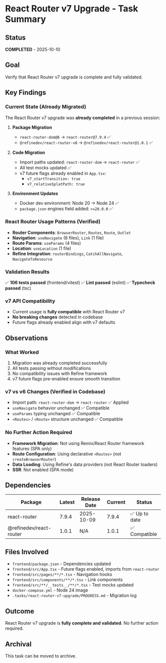 # React Router v7 Upgrade - Task Summary

## Status
**COMPLETED** - 2025-10-10

## Goal
Verify that React Router v7 upgrade is complete and fully validated.

## Key Findings

### Current State (Already Migrated)
The React Router v7 upgrade was **already completed** in a previous session:

1. **Package Migration**
   - `react-router-dom@6` → `react-router@7.9.4` ✅
   - `@refinedev/react-router-v6` → `@refinedev/react-router@1.0.1` ✅

2. **Code Migration**
   - Import paths updated: `react-router-dom` → `react-router` ✅
   - All test mocks updated ✅
   - v7 future flags already enabled in `App.tsx`:
     - `v7_startTransition: true`
     - `v7_relativeSplatPath: true`

3. **Environment Updates**
   - Docker dev environment: Node 20 → Node 24 ✅
   - `package.json` engines field added: `>=20.0.0` ✅

### React Router Usage Patterns (Verified)
- **Router Components**: `BrowserRouter`, `Routes`, `Route`, `Outlet`
- **Navigation**: `useNavigate` (6 files), `Link` (1 file)
- **Route Params**: `useParams` (4 files)
- **Location**: `useLocation` (1 file)
- **Refine Integration**: `routerBindings`, `CatchAllNavigate`, `NavigateToResource`

### Validation Results
✅ **106 tests passed** (frontend/vitest)
✅ **Lint passed** (eslint)
✅ **Typecheck passed** (tsc)

### v7 API Compatibility
- Current usage is **fully compatible** with React Router v7
- **No breaking changes** detected in codebase
- Future flags already enabled align with v7 defaults

## Observations

### What Worked
1. Migration was already completed successfully
2. All tests passing without modifications
3. No compatibility issues with Refine framework
4. v7 future flags pre-enabled ensure smooth transition

### v7 vs v6 Changes (Verified in Codebase)
- Import path: `react-router-dom` → `react-router` ✅ Applied
- `useNavigate` behavior unchanged ✅ Compatible
- `useParams` typing unchanged ✅ Compatible
- `<Routes>` / `<Route>` structure unchanged ✅ Compatible

### No Further Action Required
- **Framework Migration**: Not using Remix/React Router framework features (SPA only)
- **Route Configuration**: Using declarative `<Routes>` (not `createBrowserRouter`)
- **Data Loading**: Using Refine's data providers (not React Router loaders)
- **SSR**: Not enabled (SPA mode)

## Dependencies

| Package | Latest | Release Date | Current | Status |
|---------|--------|--------------|---------|--------|
| react-router | 7.9.4 | 2025-10-09 | 7.9.4 | ✅ Up to date |
| @refinedev/react-router | 1.0.1 | N/A | 1.0.1 | ✅ Compatible |

## Files Involved
- `frontend/package.json` - Dependencies updated
- `frontend/src/App.tsx` - Future flags enabled, imports from `react-router`
- `frontend/src/pages/**/*.tsx` - Navigation hooks
- `frontend/src/components/**/*.tsx` - Link components
- `frontend/src/**/__tests__/**/*.tsx` - Test mocks updated
- `docker-compose.yml` - Node 24 image
- `.tasks/react-router-v7-upgrade/PROGRESS.md` - Migration log

## Outcome
React Router v7 upgrade is **fully complete and validated**. No further action required.

## Archival
This task can be moved to archive.
